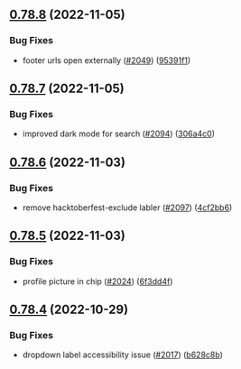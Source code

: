 ## [0.78.8](https://github.com/EddieHubCommunity/LinkFree/compare/v0.78.7...v0.78.8) (2022-11-05)


### Bug Fixes

* footer urls open externally ([#2049](https://github.com/EddieHubCommunity/LinkFree/issues/2049)) ([95391f1](https://github.com/EddieHubCommunity/LinkFree/commit/95391f17fc769bcc2a554fc2ce7747ccb4b00bd1))



## [0.78.7](https://github.com/EddieHubCommunity/LinkFree/compare/v0.78.6...v0.78.7) (2022-11-05)


### Bug Fixes

* improved dark mode for search ([#2094](https://github.com/EddieHubCommunity/LinkFree/issues/2094)) ([306a4c0](https://github.com/EddieHubCommunity/LinkFree/commit/306a4c0b3756186f71460f8b680e90809c06665c))



## [0.78.6](https://github.com/EddieHubCommunity/LinkFree/compare/v0.78.5...v0.78.6) (2022-11-03)


### Bug Fixes

* remove hacktoberfest-exclude labler ([#2097](https://github.com/EddieHubCommunity/LinkFree/issues/2097)) ([4cf2bb6](https://github.com/EddieHubCommunity/LinkFree/commit/4cf2bb67299c3d65f16f78de5ac425b7c110ca6c))



## [0.78.5](https://github.com/EddieHubCommunity/LinkFree/compare/v0.78.4...v0.78.5) (2022-11-03)


### Bug Fixes

* profile picture in chip ([#2024](https://github.com/EddieHubCommunity/LinkFree/issues/2024)) ([6f3dd4f](https://github.com/EddieHubCommunity/LinkFree/commit/6f3dd4f5eb4957ccc124e056f550ffee0e5c2008))



## [0.78.4](https://github.com/EddieHubCommunity/LinkFree/compare/v0.78.3...v0.78.4) (2022-10-29)


### Bug Fixes

* dropdown label accessibility issue ([#2017](https://github.com/EddieHubCommunity/LinkFree/issues/2017)) ([b628c8b](https://github.com/EddieHubCommunity/LinkFree/commit/b628c8b81c16a951c68a7ed6e5abebc30e06a797))



